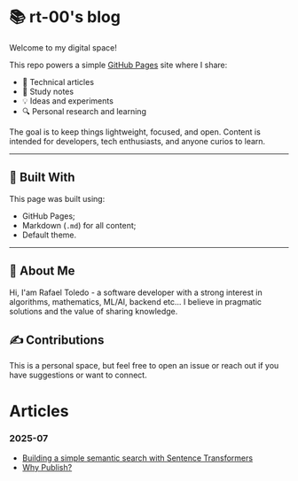 # 📚 rt-00's blog

Welcome to my digital space!

This repo powers a simple [GitHub Pages](https://pages.github.com/) site where I share:

- 📄 Technical articles
- 📝 Study notes
- 💡 Ideas and experiments
- 🔍 Personal research and learning

The goal is to keep things lightweight, focused, and open. Content is intended for developers, tech enthusiasts, and anyone curios to learn.

---

## 🔧 Built With

This page was built using:

- GitHub Pages;
- Markdown (`.md`) for all content;
- Default theme.

---

## 👤 About Me

Hi, I'am Rafael Toledo - a software developer with a strong interest in algorithms, mathematics, ML/AI, backend etc... I believe in pragmatic solutions and the value of sharing knowledge.

## ✍️ Contributions

This is a personal space, but feel free to open an issue or reach out if you have suggestions or want to connect.


# Articles

### 2025-07
- [Building a simple semantic search with Sentence Transformers](/building-a-simple-semantic-search-with-sentence-transformers)
- [Why Publish?](/why-publish)